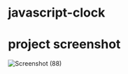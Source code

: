 # javascript-clock
# project screenshot
![Screenshot (88)](https://user-images.githubusercontent.com/69303197/120061003-ac0be000-c078-11eb-9de8-90765e699c43.png)
